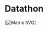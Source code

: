 # Datathon
[![Matrix SVG](https://https://raw.githubusercontent.com/aashlayarora/Datathon/main/Assets/matrix.svg)]
